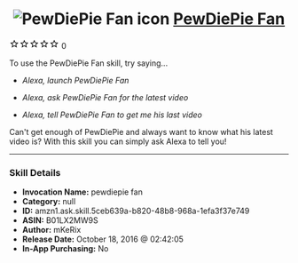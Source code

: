 # &nbsp;<img src="skill_icon" alt="PewDiePie Fan icon" width="36"> [PewDiePie Fan](http://alexa.amazon.com/#skills/amzn1.ask.skill.5ceb639a-b820-48b8-968a-1efa3f37e749)
![0 stars](../../images/ic_star_border_black_18dp_1x.png)![0 stars](../../images/ic_star_border_black_18dp_1x.png)![0 stars](../../images/ic_star_border_black_18dp_1x.png)![0 stars](../../images/ic_star_border_black_18dp_1x.png)![0 stars](../../images/ic_star_border_black_18dp_1x.png) 0

To use the PewDiePie Fan skill, try saying...

* *Alexa, launch PewDiePie Fan*

* *Alexa, ask PewDiePie Fan for the latest video*

* *Alexa, tell PewDiePie Fan to get me his last video*

Can't get enough of PewDiePie and always want to know what his latest video is? With this skill you can simply ask Alexa to tell you!

***

### Skill Details

* **Invocation Name:** pewdiepie fan
* **Category:** null
* **ID:** amzn1.ask.skill.5ceb639a-b820-48b8-968a-1efa3f37e749
* **ASIN:** B01LX2MW9S
* **Author:** mKeRix
* **Release Date:** October 18, 2016 @ 02:42:05
* **In-App Purchasing:** No
